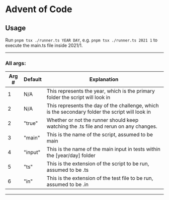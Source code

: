 # Advent of Code

## Usage

Run `pnpm tsx ./runner.ts YEAR DAY`, e.g. `pnpm tsx ./runner.ts 2021 1` to execute the main.ts file inside 2021/1.

---

### All args:

| Arg # | Default | Explanation                                                                                     |
| ----- | ------- | ----------------------------------------------------------------------------------------------- |
| 1     | N/A     | This represents the year, which is the primary folder the script will look in                   |
| 2     | N/A     | This represents the day of the challenge, which is the secondary folder the script will look in |
| 2     | "true"  | Whether or not the runner should keep watching the .ts file and rerun on any changes.           |
| 3     | "main"  | This is the name of the script, assumed to be main                                              |
| 4     | "input" | This is the name of the main input in tests within the [year/day] folder                        |
| 5     | "ts"    | This is the extension of the script to be run, assumed to be .ts                                |
| 6     | "in"    | This is the extension of the test file to be run, assumed to be .in                             |

---
